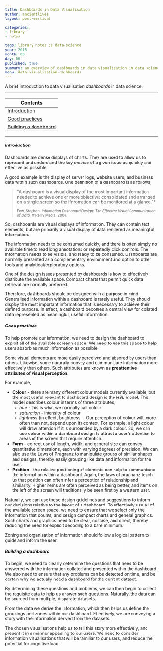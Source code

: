 ```yaml
---
title: Dashboards in Data Visualisation
author: ancientlives
layout: post-vertical

categories:
- library
- notes

tags: library notes cs data-science
year: 2015
month: 03
day: 06
published: true
summary: an overview of dashboards in data visualisation in data science
menu: data-visualisation-dashboards
---
```


A brief introduction to data visualisation *dashboards* in data science.

***

Contents |
-----------|
[Introduction](#intro) |
[Good practices](#good) |
[Building a dashboard](#building) |

***

<a id="intro"></a>
##### Introduction
Dashboards are dense displays of charts. They are used to allow us to represent and understand the key *metrics* of a given issue as quickly and effective as possible.

A good example is the display of server logs, website users, and business data within such dashboards. One definition of a dashboard is as follows,

>"A dashboard is a visual display of the most important information needed to achieve one or more objective; consolidated and arranged on a single screen so the ifnromation can be monitored at a glance."*
>
> <small>Few, Stephen. *Information Dashboard Design: The Effective Visual Communication of Data.* O'Reilly Media. 2006.</small>

So, dashboards are visual displays of information. They can contain text elements, but are primarily a visual display of data rendered as meaningful information. 

The information needs to be consumed quickly, and there is often simply no available time to read long annotations or repeatedly click controls. The information needs to be visible, and ready to be consumed. Dashboards are normally presented as a complementary environment and option to other tools and analytical/exploratory options. 

One of the design issues presented by dashboards is how to effectively distribute the available space. Compact charts that permit quick data retrieval are normally preferred.

Therefore, dashboards should be designed with a purpose in mind. Generalised information within a dashboard is rarely useful. They should display the most important information that is necessary to achieve their defined purpose. In effect, a dashboard becomes a central view for collated data represented as meaningful, useful information.

<a id="good"></a>
##### Good practices
To help promote our information, we need to design the dashboard to exploit all of the available screenn space. We need to use this space to help users absorb as much information as possible. 

Some visual elements are more easily perceived and absored by users than others. Likewise, some naturally convey and communicate information more effectively than others. Such attributes are known as **preattentive attributes of visual perception**. 

For example, 

  * **Colour** - there are many different colour models currently available, but the most useful relevant to dashboard design is the *HSL* model. This model describes colour in terms of three attributes,
    * *hue* - this is what we normally call colour
    * *saturation* - intensity of colour
    * *lightness* (in effect, brightness) - 
Our perception of colour will, more often than not, depend upon its context. For example, a light colour will draw attention if it is surrounded by a dark colour. So, we can use colour within a dashboard design to attract a user's attention to areas of the screen that require attention.
  * **Form** - correct use of length, width, and general size can convey quantitative dimensions, each with varying degrees of precision. We can also use the Laws of Pragnanz to manipulate groups of similar shapes and designs, thereby easily grouping like data and information for the user.
  * **Position** - the relative positioning of elements can help to communicate the information within a dashboard. Again, the laws of pragnanz teach us that position can often infer a perception of relationship and similarity. Higher items are often perceived as being better, and items on the left of the screen will traditionally be seen first by a western user.

Naturally, we can use these design guidelines and suggestions to inform our decisions relative to the layout of a dashboard. To effectively use all of the available screen space, we need to ensure that we select only the information that counts, and design compact charts and general graphics. Such charts and graphics need to be clear, concise, and direct, thereby reducing the need for explicit decoding to a bare minimum. 

Zoning and organisation of information should follow a logical pattern to guide and inform the user. 

<a id="building"></a>
##### Building a dashboard
To begin, we need to clearly determine the questions that need to be answered with the information collated and presented within the dashboard. We also need to ensure that any problems can be detected on time, and be certain why we actually need a dashboard for the current dataset.

By determining these questions and problems, we can then begin to collect the requisite data to help us answer such questions. Naturally, the data can be sourced from multiple, disparate datasets.

From the data we derive the information, which then helps us define the groupings and zones within our dashboard. Effectively, we are conveying a story with the information derived from the datasets.

The chosen visualisations help us to tell this story more effectively, and present it in a manner appealing to our users. We need to consider information visualisations that will be familiar to our users, and reduce the potential for cognitive load.